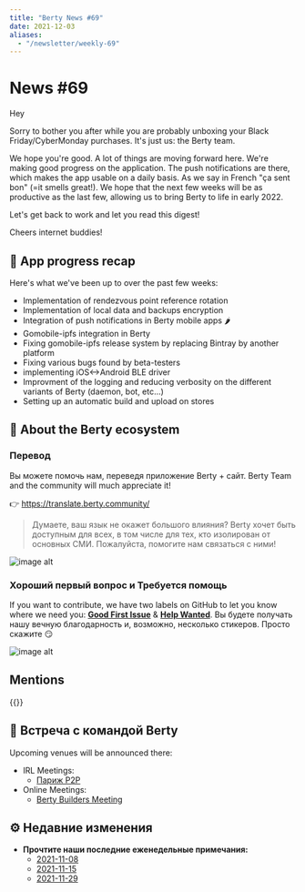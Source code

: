 ```yaml
---
title: "Berty News #69"
date: 2021-12-03
aliases:
  - "/newsletter/weekly-69"
---
```


# News #69

Hey

Sorry to bother you after while you are probably unboxing your Black Friday/CyberMonday purchases. It's just us: the Berty team.

We hope you're good. A lot of things are moving forward here. We're making good progress on the application. The push notifications are there, which makes the app usable on a daily basis. As we say in French "ça sent bon" (=it smells great!). We hope that the next few weeks will be as productive as the last few, allowing us to bring Berty to life in early 2022.

Let's get back to work and let you read this digest!

Cheers internet buddies!



## 📱 App progress recap

Here's what we've been up to over the past few weeks:

* Implementation of rendezvous point reference rotation
* Implementation of local data and backups encryption
* Integration of push notifications in Berty mobile apps 🌶️
* Gomobile-ipfs integration in Berty
* Fixing gomobile-ipfs release system by replacing Bintray by another platform
* Fixing various bugs found by beta-testers
* implementing iOS<->Android BLE driver
* Improvment of the logging and reducing verbosity on the different variants of Berty (daemon, bot, etc...)
* Setting up an automatic build and upload on stores


## 🚀 About the Berty ecosystem


### Перевод

Вы можете помочь нам, переведя приложение Berty + сайт. Berty Team and the community will much appreciate it!

👉 https://translate.berty.community/

> Думаете, ваш язык не окажет большого влияния? Berty хочет быть доступным для всех, в том числе для тех, кто изолирован от основных СМИ. Пожалуйста, помогите нам связаться с ними!

![image alt](https://media.giphy.com/media/26BRDvCpnEukGhmHC/giphy.gif)

### Хороший первый вопрос и Требуется помощь

If you want to contribute, we have two labels on GitHub to let you know where we need you: [**Good First Issue**](https://github.com/issues?q=is%3Aissue+is%3Aopen+org%3Aberty+label%3A%22good+first+issue%22+sort%3Aupdated-desc) & [**Help Wanted**](https://github.com/issues?q=is%3Aissue+is%3Aopen+org%3Aberty+label%3A%22help+wanted%22+sort%3Aupdated-desc+). Вы будете получать нашу вечную благодарность и, возможно, несколько стикеров. Просто скажите 😏

![image alt](https://media.giphy.com/media/14jQC2AONxNBHq/giphy.gif)

## Mentions


{{<tweet id="1458476030608527367">}}



## 🎉 Встреча с командой Berty

Upcoming venues will be announced there:

* IRL Meetings:
    * [Париж P2P](https://p2p.paris/)
* Online Meetings:
    * [Berty Builders Meeting](https://www.meetup.com/berty-hq/)

## ⚙️ Недавние изменения

* **Прочтите наши последние еженедельные примечания:**
    * [2021-11-08](https://github.com/berty/community/blob/master/meeting-notes/2021/Q4/2021-11-08--staff-team-weekly-sync.md)
    * [2021-11-15](https://github.com/berty/community/blob/master/meeting-notes/2021/Q4/2021-11-15--staff-team-weekly-sync.md)
    * [2021-11-29](https://github.com/berty/community/blob/master/meeting-notes/2021/Q4/2021-11-29--staff-team-weekly-sync.md)
